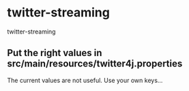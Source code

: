 # twitter-streaming
twitter-streaming

## Put the right values in src/main/resources/twitter4j.properties
The current values are not useful. Use your own keys...
